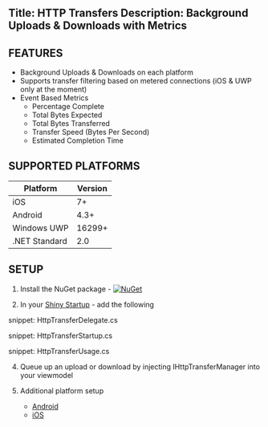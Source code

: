 Title: HTTP Transfers
Description: Background Uploads & Downloads with Metrics
---

## FEATURES

* Background Uploads & Downloads on each platform
* Supports transfer filtering based on metered connections (iOS & UWP only at the moment)
* Event Based Metrics
  * Percentage Complete
  * Total Bytes Expected
  * Total Bytes Transferred
  * Transfer Speed (Bytes Per Second)
  * Estimated Completion Time

## SUPPORTED PLATFORMS
|Platform|Version|
|--------|-------|
iOS|7+
Android|4.3+
Windows UWP|16299+
.NET Standard|2.0

## SETUP
1. Install the NuGet package - [![NuGet](https://img.shields.io/nuget/v/Shiny.Net.Http.svg?maxAge=2592000)](https://www.nuget.org/packages/Shiny.Net.Http/)

2. In your [Shiny Startup](./startup) - add the following 

snippet: HttpTransferDelegate.cs

snippet: HttpTransferStartup.cs

snippet: HttpTransferUsage.cs


4. Queue up an upload or download by injecting IHttpTransferManager into your viewmodel


5. Additional platform setup
    * [Android](android)
    * [iOS](ios)